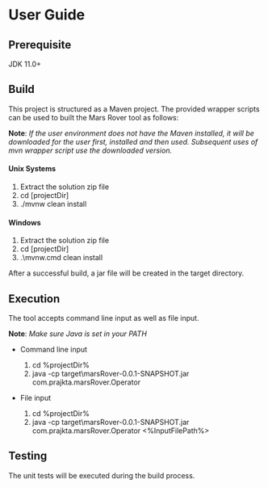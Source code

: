 # User Guide
## Prerequisite
JDK 11.0+

## Build
This project is structured as a Maven project. The provided wrapper scripts can be used to built the Mars Rover tool as follows:

**Note**: <em>If the user environment does not have the Maven installed, it will be downloaded for the user first, installed and then used.
Subsequent uses of mvn wrapper script use the downloaded version.</em>

#### Unix Systems
1. Extract the solution zip file
2. cd \[projectDir\]
3. ./mvnw clean install

#### Windows
1. Extract the solution zip file
2. cd \[projectDir\]
3. .\mvnw.cmd clean install

After a successful build, a jar file will be created in the target directory.

## Execution
The tool accepts command line input as well as file input.

**Note**: <em>Make sure Java is set in your PATH</em>

- Command line input
  
    1. cd %projectDir%  
    2. java -cp target\marsRover-0.0.1-SNAPSHOT.jar com.prajkta.marsRover.Operator

- File input
  1. cd %projectDir%
  2. java -cp target\marsRover-0.0.1-SNAPSHOT.jar com.prajkta.marsRover.Operator \<%InputFilePath%\>

## Testing
The unit tests will be executed during the build process.
